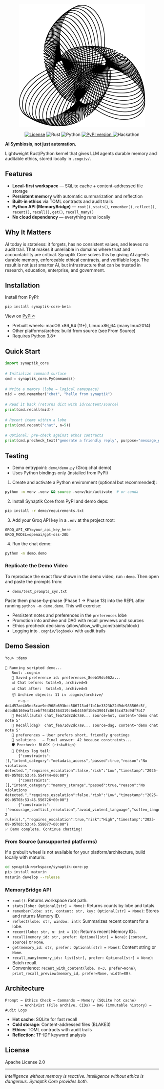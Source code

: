 

<p align="center"><img src="./images/synaptik.png" /></p>

<p align="center">
  <a href="LICENSE"><img src="https://img.shields.io/github/license/snufkinwa/synaptik-core" alt="License"></a>
  <img src="https://img.shields.io/badge/rust-1.7+-orange?logo=rust" alt="Rust">
  <img src="https://img.shields.io/badge/python-3.8%2B-blue?logo=python" alt="Python">
  <a href="https://pypi.org/project/synaptik-core-beta/">
  <img src="https://img.shields.io/pypi/v/synaptik-core-beta.svg" alt="PyPI version">
</a>
  <img src="https://img.shields.io/badge/OpenAI-Hackathon-ff69b4?logo=openai" alt="Hackathon">
</p>

**AI Symbiosis, not just automation.**

Lightweight Rust/Python kernel that gives LLM agents durable memory and auditable ethics, stored locally in `.cogniv/`.

## Features

- **Local-first workspace** — SQLite cache + content-addressed file storage
- **Persistent memory** with automatic summarization and reflection  
- **Built-in ethics** via TOML contracts and audit trails
- **Python API (MemoryBridge)** — `root()`, `stats()`, `remember()`, `reflect()`, `recent()`, `recall()`, `get()`, `recall_many()`
- **No cloud dependency** — everything runs locally

## Why It Matters

AI today is stateless: it forgets, has no consistent values, and leaves no audit trail. That makes it unreliable in domains where trust and accountability are critical. Synaptik Core solves this by giving AI agents durable memory, enforceable ethical contracts, and verifiable logs. The result is not just smarter AI, but infrastructure that can be trusted in research, education, enterprise, and government.  

## Installation

Install from PyPI:

```bash
pip install synaptik-core-beta
```

View on [PyPI↗](https://pypi.org/project/synaptik-core-beta/)

- Prebuilt wheels: macOS x86_64 (11+), Linux x86_64 (manylinux2014)
- Other platforms/arches: build from source (see From Source)
- Requires Python 3.8+

## Quick Start

```python
import synaptik_core

# Initialize command surface
cmd = synaptik_core.PyCommands()

# Write a memory (lobe = logical namespace)
mid = cmd.remember("chat", "hello from synaptik")

# Read it back (returns dict with id/content/source)
print(cmd.recall(mid))

# Recent items within a lobe
print(cmd.recent("chat", n=5))

# Optional: pre-check against ethos contracts
print(cmd.precheck_text("generate a friendly reply", purpose="message_generation"))
```

## Testing

- Demo entrypoint: `demo/demo.py` (Groq chat demo)
- Uses Python bindings only (installed from PyPI)

1) Create and activate a Python environment (optional but recommended):

```bash
python -m venv .venv && source .venv/bin/activate  # or conda
```

2) Install Synaptik Core from PyPI and demo deps:

```bash
pip install -r demo/requirements.txt
```

3) Add your Groq API key in a `.env` at the project root:

```
GROQ_API_KEY=your_api_key_here
GROQ_MODEL=openai/gpt-oss-20b
```

4) Run the chat demo:

```bash
python -m demo.demo
```

### Replicate the Demo Video

To reproduce the exact flow shown in the demo video, run `:demo`. Then open and paste the prompts from:

- `demo/test_prompts_syn.txt`

Paste them phase-by-phase (Phase 1 → Phase 13) into the REPL after running `python -m demo.demo`. This will exercise:

- Persistent notes and preferences in the `preferences` lobe
- Promotion into archive and DAG with recall previews and sources
- Ethics precheck decisions (allow/allow_with_constraints/block)
- Logging into `.cogniv/logbook/` with audit trails

## Demo Session

```
You> :demo

🚀 Running scripted demo...
   Root: .cogniv
   💾 Saved preference id: preferences_8eeb19dc062a...
   📊 Chat before: total=5, archived=5
   📊 Chat after:  total=5, archived=5
   📦 Archive objects: 11 in .cogniv/archive/
      e.g.: dd4d57ae4b5ec5cae9ed968b693bcc586713adf1b1be3323b22d9dc988566c5f, dcbdbb160eaf2cebf764d34364319c6eb4450f1b0c3901fc86f4cd73d9df7b17
   🔎 Recall(auto) chat_fea71d82dc7a9... source=hot, content='demo chat note 5'
   🧩 Recall(dag)  chat_fea71d82dc7a9... source=dag, content='demo chat note 5'
   📁 preferences → User prefers short, friendly greetings
   📁 solutions   → Final answer: 42 because constraints...
   🛡️ Precheck: BLOCK (risk=High)
   📜 Ethics log tail:
      {"constraints":[],"intent_category":"metadata_access","passed":true,"reason":"No violations detected.","requires_escalation":false,"risk":"Low","timestamp":"2025-09-05T03:53:45.554744+00:00"}
      {"constraints":[],"intent_category":"memory_storage","passed":true,"reason":"No violations detected.","requires_escalation":false,"risk":"Low","timestamp":"2025-09-05T03:53:45.556726+00:00"}
      {"constraints":["encourage_conflict_resolution","avoid_violent_language","soften_language","suggest_cooldown","refuse_personal_harm_content","suggest_support_channels","offer_deescalation","reframe_nonviolent","do_not_repeat_harmful_phrases","reframe_constructive"],"intent_category":"chat_message","passed":false,"reason":"Violated 2 rule(s).","requires_escalation":true,"risk":"High","timestamp":"2025-09-05T03:53:45.558077+00:00"}
✅ Demo complete. Continue chatting!
```

### From Source (unsupported platforms)

If a prebuilt wheel is not available for your platform/architecture, build locally with maturin:

```bash
cd synaptik-workspace/synaptik-core-py
pip install maturin
maturin develop --release
```

### MemoryBridge API
- `root()`: Returns workspace root path.
- `stats(lobe: Optional[str] = None)`: Returns counts by lobe and totals.
- `remember(lobe: str, content: str, key: Optional[str] = None)`: Stores and returns Memory ID.
- `reflect(lobe: str, window: int)`: Summarizes recent content for a lobe.
- `recent(lobe: str, n: int = 10)`: Returns recent Memory IDs.
- `recall(memory_id: str, prefer: Optional[str] = None)`: `{content, source}` or `None`.
- `get(memory_id: str, prefer: Optional[str] = None)`: Content string or `None`.
- `recall_many(memory_ids: list[str], prefer: Optional[str] = None)`: Batch recall.
 - Convenience: `recent_with_content(lobe, n=3, prefer=None)`, `print_recall_preview(memory_id, prefer=None, width=80)`.

## Architecture

```
Prompt → Ethics Check → Commands → Memory (SQLite hot cache) 
       → Archivist (File archive, CIDs) → DAG (immutable history) → Audit Logs
```

- **Hot cache**: SQLite for fast recall
- **Cold storage**: Content-addressed files (BLAKE3)  
- **Ethics**: TOML contracts with audit trails
- **Reflection**: TF-IDF keyword analysis

## License

Apache License 2.0

---

*Intelligence without memory is reactive. Intelligence without ethics is dangerous. Synaptik Core provides both.*
